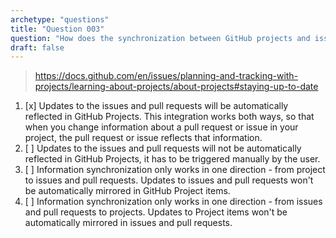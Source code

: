 ```yaml
---
archetype: "questions"
title: "Question 003"
question: "How does the synchronization between GitHub projects and issues and pull requests work?"
draft: false
---
```



> https://docs.github.com/en/issues/planning-and-tracking-with-projects/learning-about-projects/about-projects#staying-up-to-date
1. [x] Updates to the issues and pull requests will be automatically reflected in GitHub Projects. This integration works both ways, so that when you change information about a pull request or issue in your project, the pull request or issue reflects that information.
1. [ ] Updates to the issues and pull requests will not be automatically reflected in GitHub Projects, it has to be triggered manually by the user.
1. [ ] Information synchronization only works in one direction - from project to issues and pull requests. Updates to issues and pull requests won't be automatically mirrored in GitHub Project items.
1. [ ] Information synchronization only works in one direction - from issues and pull requests to projects. Updates to Project items won't be automatically mirrored in issues and pull requests.
